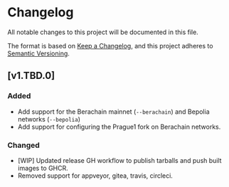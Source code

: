 # Changelog

All notable changes to this project will be documented in this file.

The format is based on [Keep a Changelog](https://keepachangelog.com/en/1.1.0/),
and this project adheres to
[Semantic Versioning](https://semver.org/spec/v2.0.0.html).

## [v1.TBD.0]

### Added

- Add support for the Berachain mainnet (`--berachain`) and Bepolia networks
  (`--bepolia`)
- Add support for configuring the Prague1 fork on Berachain networks.

### Changed

- [WIP] Updated release GH workflow to publish tarballs and push built images to GHCR.
- Removed support for appveyor, gitea, travis, circleci.

